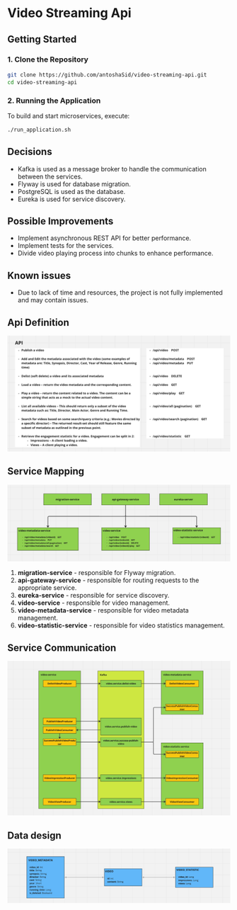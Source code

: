 # Video Streaming Api

## Getting Started

### 1. Clone the Repository

```bash
git clone https://github.com/antoshaSid/video-streaming-api.git
cd video-streaming-api
```

### 2. Running the Application

To build and start microservices, execute:

```bash
./run_application.sh
```

## Decisions
- Kafka is used as a message broker to handle the communication between the services.
- Flyway is used for database migration.
- PostgreSQL is used as the database.
- Eureka is used for service discovery.

## Possible Improvements
- Implement asynchronous REST API for better performance.
- Implement tests for the services.
- Divide video playing process into chunks to enhance performance.

## Known issues
- Due to lack of time and resources, the project is not fully implemented and may contain issues.

## Api Definition
![Api Definition](images/api_definition.png)

## Service Mapping
![Service Mapping](images/service_mapping.png)

1. **migration-service** - responsible for Flyway migration.
2. **api-gateway-service** - responsible for routing requests to the appropriate service.
3. **eureka-service** - responsible for service discovery.
4. **video-service** - responsible for video management.
5. **video-metadata-service** - responsible for video metadata management.
6. **video-statistic-service** - responsible for video statistics management.

## Service Communication
![Service Communication](images/service_communication.png)

## Data design
![Data design](images/data_design.png)


